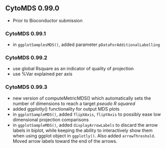 ## CytoMDS 0.99.0

- Prior to Bioconductor submission

### CytoMDS 0.99.1
- in `ggplotSamplesMDS()`, added parameter `pDataForAdditionalLabelling`

### CytoMDS 0.99.2
- use global Rsquare as an indicator of quality of projection
- use %Var explained per axis

### CytoMDS 0.99.3
- new version of computeMetricMDS() which automatically sets 
the number of dimensions to reach a target *pseudo R squared*
- added ggplotly() functionality for output MDS plots
- in `ggplotSampleMDS()`, added `flipXAxis`, `flipYAxis` 
to possibly ease low dimensional projection comparisons
- in `ggplotSampleMDS()`, added `displayArrowLabels` to discard
the arrow labels in biplot, while keeping the ability to interactively show
them when using ggplot object in `ggplotly()`. Also added `arrowThreshold`.
Moved arrow labels toward the end of the arrows.

